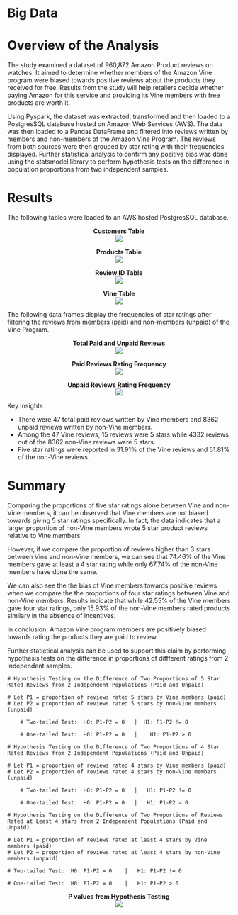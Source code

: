 # Big Data

# Overview of the Analysis
<p>

The study examined a dataset of 960,872 Amazon Product reviews on watches. It aimed to determine whether members of the Amazon Vine program were biased towards positive reviews about the products they received for free. Results from the study will help retailers decide whether paying Amazon for this service and providing its Vine members with free products are worth it.

Using Pyspark, the dataset was extracted, transformed and then loaded to a PostgresSQL database hosted on Amazon Web Services (AWS). The data was then loaded to a Pandas DataFrame and filtered into reviews written by members and non-members of the Amazon Vine Program. The reviews from both sources were then grouped by star rating with their frequencies displayed. Further statistical analysis to confirm any positive bias was done using the statsmodel library to perform hypothesis tests on the difference in population proportions from two independent samples. 
</p>

# Results

<p>
The following tables were loaded to an AWS hosted PostgresSQL database. 
</p>
<p align="center">
    <strong>Customers Table </strong> <br>
    <img src = 'Resources/img1.png'>
</p>
<p align="center">
    <strong>Products Table </strong> <br>
    <img src = 'Resources/img2.png'>
</p>
<p align="center">
    <strong>Review ID Table </strong> <br>
    <img src = 'Resources/img3.png'>
</p>
<p align="center">
    <strong>Vine Table </strong> <br>
    <img src = 'Resources/img4.png'>
</p>

<p>
The following data frames display the frequencies of star ratings after filtering the reviews from members (paid) and non-members (unpaid) of the Vine Program. 
</p>


<p align="center">
    <strong> Total Paid and Unpaid Reviews </strong> <br>
    <img src = 'Resources/img5.png'>
</p>

<p align="center">
    <strong> Paid Reviews Rating Frequency </strong> <br>
    <img src = 'Resources/img6.png'>
</p>

<p align="center">
    <strong> Unpaid Reviews Rating Frequency </strong> <br>
    <img src = 'Resources/img7.png'>
</p>


Key Insights
-  There were 47 total paid reviews written by Vine members and 8362 unpaid reviews written by non-Vine members.
- Among the 47 Vine reviews, 15 reviews were 5 stars while 4332 reviews out of the 8362 non-Vine reviews were 5 stars.
- Five star ratings were reported in 31.91% of the Vine reviews and 51.81% of the non-Vine reviews.  


# Summary

<p>
Comparing the proportions of five star ratings alone between Vine and non-Vine members, it can be observed that Vine members are not biased towards giving 5 star ratings specifically. In fact, the data indicates that a larger proportion of non-Vine members wrote 5 star product reviews relative to Vine members. 

However, if we compare the proportion of reviews higher than 3 stars between Vine and non-Vine members, we can see that 74.46% of the Vine members gave at least a 4 star rating while only 67.74% of the non-Vine members have done the same. 

We can also see the the bias of Vine members towards positive reviews when we compare the the proportions of four star ratings between Vine and non-Vine members. Results indicate that while 42.55% of the Vine members gave four star ratings, only 15.93% of the non-Vine members rated products similary in the absence of incentives. 

In conclusion, Amazon Vine program members are positively biased towards rating the products they are paid to review. 

Further statictical analysis can be used to support this claim by performing hypothesis tests on the difference in proportions of diffferent ratings from 2 independent samples. 
</p>


```
# Hypothesis Testing on the Difference of Two Proportions of 5 Star Rated Reviews from 2 Independent Populations (Paid and Unpaid)

# Let P1 = proportion of reviews rated 5 stars by Vine members (paid)
# Let P2 = proportion of reviews rated 5 stars by non-Vine members (unpaid)

    # Two-tailed Test:  H0: P1-P2 = 0   |  H1: P1-P2 != 0 

    # One-tailed Test:  H0: P1-P2 = 0   |    H1: P1-P2 > 0 
```


```
# Hypothesis Testing on the Difference of Two Proportions of 4 Star Rated Reviews from 2 Independent Populations (Paid and Unpaid)

# Let P1 = proportion of reviews rated 4 stars by Vine members (paid)
# Let P2 = proportion of reviews rated 4 stars by non-Vine members (unpaid)
    
    # Two-tailed Test:  H0: P1-P2 = 0   |   H1: P1-P2 != 0 
    
    # One-tailed Test:  H0: P1-P2 = 0   |   H1: P1-P2 > 0 
```


```
# Hypothesis Testing on the Difference of Two Proportions of Reviews Rated at Least 4 stars from 2 Independent Populations (Paid and Unpaid)

# Let P1 = proportion of reviews rated at least 4 stars by Vine members (paid)
# Let P2 = proportion of reviews rated at least 4 stars by non-Vine members (unpaid)

# Two-tailed Test:  H0: P1-P2 = 0    |   H1: P1-P2 != 0 

# One-tailed Test:  H0: P1-P2 = 0    |   H1: P1-P2 > 0 
```



<p align="center">
    <strong> P values from Hypothesis Testing</strong> <br>
    <img src = 'Resources/img8.png'>
</p>


<p>
</p>
